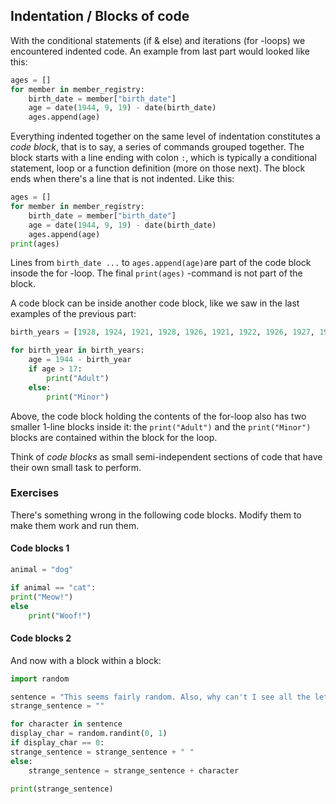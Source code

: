 ## Indentation / Blocks of code

With the conditional statements (if & else) and iterations (for -loops) we encountered indented code. An example from last part would looked like this:

```python
ages = []
for member in member_registry:
    birth_date = member["birth_date"]
    age = date(1944, 9, 19) - date(birth_date)
    ages.append(age)
```

Everything indented together on the same level of indentation constitutes a _code block_, that is to say, a series of commands grouped together. The block starts with a line ending with colon `:`, which is typically a conditional statement, loop or a function definition (more on those next). The block ends when there's a line that is not indented. Like this:   

```python
ages = []
for member in member_registry:
    birth_date = member["birth_date"]
    age = date(1944, 9, 19) - date(birth_date)
    ages.append(age)
print(ages)
```

Lines from `birth_date ...` to `ages.append(age)`are part of the code block insode the for -loop. The final `print(ages)` -command is not part of the block.

A code block can be inside another code block, like we saw in the last examples of the previous part:

```python
birth_years = [1928, 1924, 1921, 1928, 1926, 1921, 1922, 1926, 1927, 1929]

for birth_year in birth_years:
    age = 1944 - birth_year
    if age > 17:
        print("Adult")
    else:
        print("Minor")
```

Above, the code block holding the contents of the for-loop also has two smaller 1-line blocks inside it: the `print("Adult")` and the `print("Minor")` blocks are contained within the block for the loop.

Think of _code blocks_ as small semi-independent sections of code that have their own small task to perform.  

###  Exercises

There's something wrong in the following code blocks. Modify them to make them work and run them.

#### Code blocks 1

```python
animal = "dog"

if animal == "cat":
print("Meow!")
else
    print("Woof!")
```

#### Code blocks 2

And now with a block within a block:

```python
import random

sentence = "This seems fairly random. Also, why can't I see all the letters?"
strange_sentence = ""

for character in sentence
display_char = random.randint(0, 1)
if display_char == 0:
strange_sentence = strange_sentence + " "
else:
    strange_sentence = strange_sentence + character

print(strange_sentence)
```